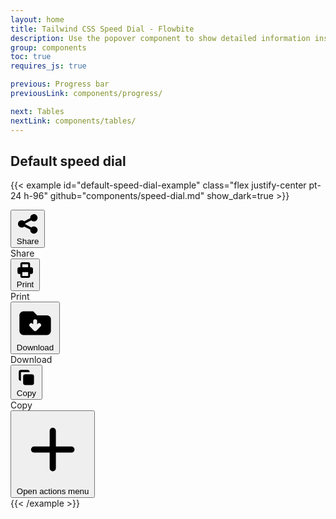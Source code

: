```yaml
---
layout: home
title: Tailwind CSS Speed Dial - Flowbite
description: Use the popover component to show detailed information inside a pop-up box relative to the element that is being clicked or hovered based on multiple styles
group: components
toc: true
requires_js: true

previous: Progress bar
previousLink: components/progress/

next: Tables
nextLink: components/tables/
---
```


## Default speed dial

{{< example id="default-speed-dial-example" class="flex justify-center pt-24 h-96" github="components/speed-dial.md" show_dark=true >}}
<div data-dial-init class="fixed right-8 bottom-8 group">
    <div id="speed-dial-menu-default" class="flex hidden flex-col items-center mb-4 space-y-2">
        <button type="button" data-tooltip-target="tooltip-share" data-tooltip-placement="left" class="flex justify-center items-center w-[52px] h-[52px] text-gray-500 bg-white rounded-lg border border-gray-200 dark:border-gray-600 shadow-sm dark:hover:text-white dark:text-gray-400 hover:bg-gray-50 dark:bg-gray-700 dark:hover:bg-gray-600 focus:ring-4 focus:ring-gray-300 focus:outline-none dark:focus:ring-gray-400">
            <svg aria-hidden="true" class="-ml-px w-6 h-6 " fill="currentColor" viewBox="0 0 20 20" xmlns="http://www.w3.org/2000/svg"><path d="M15 8a3 3 0 10-2.977-2.63l-4.94 2.47a3 3 0 100 4.319l4.94 2.47a3 3 0 10.895-1.789l-4.94-2.47a3.027 3.027 0 000-.74l4.94-2.47C13.456 7.68 14.19 8 15 8z"></path></svg>
            <span class="sr-only">Share</span>
        </button>
        <div id="tooltip-share" role="tooltip" class="inline-block absolute invisible z-10 py-2 px-3 w-auto text-sm font-medium text-white bg-gray-900 rounded-lg shadow-sm opacity-0 transition-opacity duration-300 tooltip dark:bg-gray-700">
            Share
            <div class="tooltip-arrow" data-popper-arrow></div>
        </div>
        <button type="button" data-tooltip-target="tooltip-print" data-tooltip-placement="left" class="flex justify-center items-center w-[52px] h-[52px] text-gray-500 bg-white rounded-lg border border-gray-200 dark:border-gray-600 shadow-sm dark:hover:text-white dark:text-gray-400 hover:bg-gray-50 dark:bg-gray-700 dark:hover:bg-gray-600 focus:ring-4 focus:ring-gray-300 focus:outline-none dark:focus:ring-gray-400">
            <svg aria-hidden="true" class="w-6 h-6" fill="currentColor" viewBox="0 0 20 20" xmlns="http://www.w3.org/2000/svg"><path fill-rule="evenodd" d="M5 4v3H4a2 2 0 00-2 2v3a2 2 0 002 2h1v2a2 2 0 002 2h6a2 2 0 002-2v-2h1a2 2 0 002-2V9a2 2 0 00-2-2h-1V4a2 2 0 00-2-2H7a2 2 0 00-2 2zm8 0H7v3h6V4zm0 8H7v4h6v-4z" clip-rule="evenodd"></path></svg>
            <span class="sr-only">Print</span>
        </button>
        <div id="tooltip-print" role="tooltip" class="inline-block absolute invisible z-10 py-2 px-3 w-auto text-sm font-medium text-white bg-gray-900 rounded-lg shadow-sm opacity-0 transition-opacity duration-300 tooltip dark:bg-gray-700">
            Print
            <div class="tooltip-arrow" data-popper-arrow></div>
        </div>
        <button type="button" data-tooltip-target="tooltip-download" data-tooltip-placement="left" class="flex justify-center items-center w-[52px] h-[52px] text-gray-500 bg-white rounded-lg border border-gray-200 dark:border-gray-600 shadow-sm dark:hover:text-white dark:text-gray-400 hover:bg-gray-50 dark:bg-gray-700 dark:hover:bg-gray-600 focus:ring-4 focus:ring-gray-300 focus:outline-none dark:focus:ring-gray-400">
            <svg aria-hidden="true" class="w-6 h-6" fill="currentColor" viewBox="0 0 20 20" xmlns="http://www.w3.org/2000/svg"><path clip-rule="evenodd" d="M4 4a2 2 0 00-2 2v8a2 2 0 002 2h12a2 2 0 002-2V8a2 2 0 00-2-2h-5L9 4H4zm7 5a1 1 0 00-2 0v1.586l-.293-.293a.999.999 0 10-1.414 1.414l2 2a.999.999 0 001.414 0l2-2a.999.999 0 10-1.414-1.414l-.293.293V9z" fill-rule="evenodd"></path></svg>
            <span class="sr-only">Download</span>
        </button>
        <div id="tooltip-download" role="tooltip" class="inline-block absolute invisible z-10 py-2 px-3 w-auto text-sm font-medium text-white bg-gray-900 rounded-lg shadow-sm opacity-0 transition-opacity duration-300 tooltip dark:bg-gray-700">
            Download
            <div class="tooltip-arrow" data-popper-arrow></div>
        </div>
        <button type="button" data-tooltip-target="tooltip-copy" data-tooltip-placement="left" class="flex justify-center items-center w-[52px] h-[52px] text-gray-500 bg-white rounded-lg border border-gray-200 dark:border-gray-600 dark:hover:text-white shadow-sm dark:text-gray-400 hover:bg-gray-50 dark:bg-gray-700 dark:hover:bg-gray-600 focus:ring-4 focus:ring-gray-300 focus:outline-none dark:focus:ring-gray-400">
            <svg aria-hidden="true" class="w-6 h-6" fill="currentColor" viewBox="0 0 20 20" xmlns="http://www.w3.org/2000/svg"><path d="M7 9a2 2 0 012-2h6a2 2 0 012 2v6a2 2 0 01-2 2H9a2 2 0 01-2-2V9z"></path><path d="M5 3a2 2 0 00-2 2v6a2 2 0 002 2V5h8a2 2 0 00-2-2H5z"></path></svg>
            <span class="sr-only">Copy</span>
        </button>
        <div id="tooltip-copy" role="tooltip" class="inline-block absolute invisible z-10 py-2 px-3 w-auto text-sm font-medium text-white bg-gray-900 rounded-lg shadow-sm opacity-0 transition-opacity duration-300 tooltip dark:bg-gray-700">
            Copy
            <div class="tooltip-arrow" data-popper-arrow></div>
        </div>
    </div>
    <button type="button" data-dial-toggle="speed-dial-menu-default" aria-controls="speed-dial-menu-default" aria-expanded="false" class="flex justify-center items-center w-14 h-14 text-white bg-blue-700 rounded-lg hover:bg-blue-800 dark:bg-blue-600 dark:hover:bg-blue-700 focus:ring-4 focus:ring-blue-300 focus:outline-none dark:focus:ring-blue-800">
        <svg aria-hidden="true" class="w-8 h-8 transition-transform group-hover:rotate-45" fill="none" stroke="currentColor" viewBox="0 0 24 24" xmlns="http://www.w3.org/2000/svg"><path stroke-linecap="round" stroke-linejoin="round" stroke-width="2" d="M12 6v6m0 0v6m0-6h6m-6 0H6"></path></svg>
        <span class="sr-only">Open actions menu</span>
    </button>
</div>
{{< /example >}}
